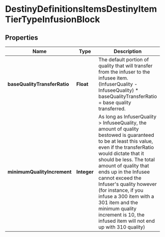 
# DestinyDefinitionsItemsDestinyItemTierTypeInfusionBlock

## Properties
Name | Type | Description | Notes
------------ | ------------- | ------------- | -------------
**baseQualityTransferRatio** | **Float** | The default portion of quality that will transfer from the infuser to the infusee item. (InfuserQuality - InfuseeQuality) * baseQualityTransferRatio &#x3D; base quality transferred. |  [optional]
**minimumQualityIncrement** | **Integer** | As long as InfuserQuality &gt; InfuseeQuality, the amount of quality bestowed is guaranteed to be at least this value, even if the transferRatio would dictate that it should be less. The total amount of quality that ends up in the Infusee cannot exceed the Infuser&#39;s quality however (for instance, if you infuse a 300 item with a 301 item and the minimum quality increment is 10, the infused item will not end up with 310 quality) |  [optional]



